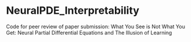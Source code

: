 # NeuralPDE_Interpretability
Code for peer review of paper submission: What You See is Not What You Get: Neural Partial Differential Equations and The Illusion of Learning
